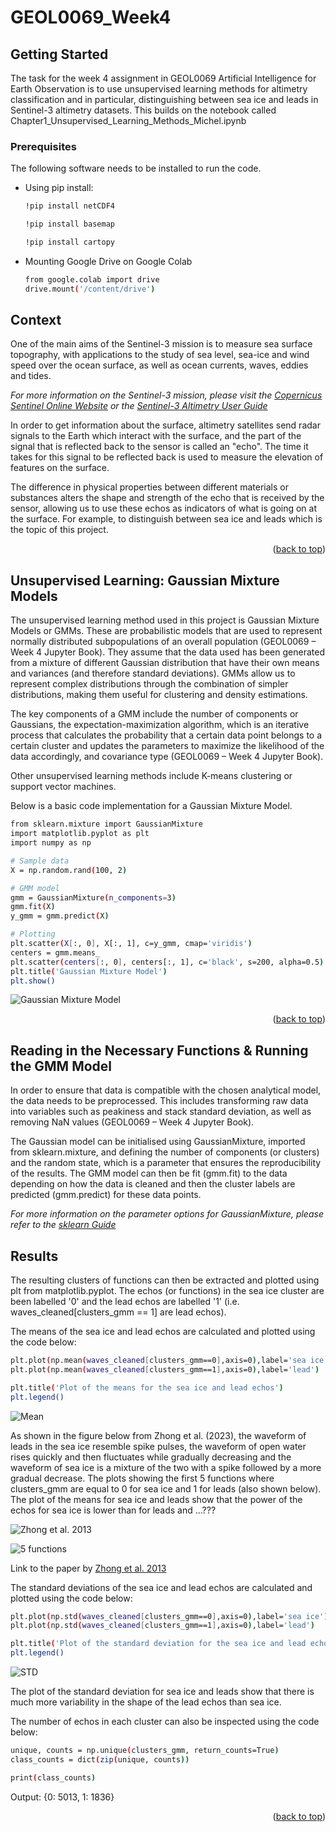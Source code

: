 # GEOL0069_Week4

<!-- GETTING STARTED -->
## Getting Started

The task for the week 4 assignment in GEOL0069 Artificial Intelligence for Earth Observation is to use unsupervised learning methods for altimetry classification and in particular, distinguishing between sea ice and leads in Sentinel-3 altimetry datasets. This builds on the notebook called Chapter1_Unsupervised_Learning_Methods_Michel.ipynb

### Prerequisites

The following software needs to be installed to run the code.
* Using pip install:
  ```sh
  !pip install netCDF4
  ```
  ```sh
  !pip install basemap
  ```
  ```sh
  !pip install cartopy
  ```
* Mounting Google Drive on Google Colab
  ```sh
  from google.colab import drive
  drive.mount('/content/drive')
  ```

  <!-- CONTEXT -->
## Context

One of the main aims of the Sentinel-3 mission is to measure sea surface topography, with applications to the study of sea level, sea-ice and wind speed over the ocean surface, as well as ocean currents, waves, eddies and tides.

_For more information on the Sentinel-3 mission, please visit the [Copernicus Sentinel Online Website](https://sentinels.copernicus.eu/web/sentinel/missions/sentinel-3)_
_or the [Sentinel-3 Altimetry User Guide](https://sentinel.esa.int/web/sentinel/user-guides/sentinel-3-altimetry)_

In order to get information about the surface, altimetry satellites send radar signals to the Earth which interact with the surface, and the part of the signal that is reflected back to the sensor is called an "echo". The time it takes for this signal to be reflected back is used to measure the elevation of features on the surface.

The difference in physical properties between different materials or substances alters the shape and strength of the echo that is received by the sensor, allowing us to use these echos as indicators of what is going on at the surface. For example, to distinguish between sea ice and leads which is the topic of this project. 

<p align="right">(<a href="#readme-top">back to top</a>)</p>

  <!-- MODELS -->
## Unsupervised Learning: Gaussian Mixture Models

The unsupervised learning method used in this project is Gaussian Mixture Models or GMMs. These are probabilistic models that are used to represent normally distributed subpopulations of an overall population (GEOL0069 – Week 4 Jupyter Book). They assume that the data used has been generated from a mixture of different Gaussian distribution that have their own means and variances (and therefore standard deviations). GMMs allow us to represent complex distributions through the combination of simpler distributions, making them useful for clustering and density estimations.

The key components of a GMM include the number of components or Gaussians, the expectation-maximization algorithm, which is an iterative process that calculates the probability that a certain data point belongs to a certain cluster and updates the parameters to maximize the likelihood of the data accordingly, and covariance type (GEOL0069 – Week 4 Jupyter Book).

Other unsupervised learning methods include K-means clustering or support vector machines.

Below is a basic code implementation for a Gaussian Mixture Model.

```sh
from sklearn.mixture import GaussianMixture
import matplotlib.pyplot as plt
import numpy as np

# Sample data
X = np.random.rand(100, 2)

# GMM model
gmm = GaussianMixture(n_components=3)
gmm.fit(X)
y_gmm = gmm.predict(X)

# Plotting
plt.scatter(X[:, 0], X[:, 1], c=y_gmm, cmap='viridis')
centers = gmm.means_
plt.scatter(centers[:, 0], centers[:, 1], c='black', s=200, alpha=0.5)
plt.title('Gaussian Mixture Model')
plt.show()
  ```

![Gaussian Mixture Model](GMM.png)

<p align="right">(<a href="#readme-top">back to top</a>)</p>

  <!-- FUNCTIONS -->

## Reading in the Necessary Functions & Running the GMM Model

In order to ensure that data is compatible with the chosen analytical model, the data needs to be preprocessed. This includes transforming raw data into variables such as peakiness and stack standard deviation, as well as removing NaN values (GEOL0069 – Week 4 Jupyter Book).

The Gaussian model can be initialised using GaussianMixture, imported from sklearn.mixture, and defining the number of components (or clusters) and the random state, which is a parameter that ensures the reproducibility of the results. The GMM model can then be fit (gmm.fit) to the data depending on how the data is cleaned and then the cluster labels are predicted (gmm.predict) for these data points.

_For more information on the parameter options for GaussianMixture, please refer to the [sklearn Guide](https://scikit-learn.org/stable/modules/generated/sklearn.mixture.GaussianMixture.html)_

  <!-- RESULTS -->

## Results

The resulting clusters of functions can then be extracted and plotted using plt from matplotlib.pyplot. The echos (or functions) in the sea ice cluster are been labelled '0' and the lead echos are labelled '1' (i.e. waves_cleaned[clusters_gmm == 1] are lead echos).

The means of the sea ice and lead echos are calculated and plotted using the code below:

```sh
plt.plot(np.mean(waves_cleaned[clusters_gmm==0],axis=0),label='sea ice')
plt.plot(np.mean(waves_cleaned[clusters_gmm==1],axis=0),label='lead')

plt.title('Plot of the means for the sea ice and lead echos')
plt.legend()
  ```

![Mean](mean.png)

As shown in the figure below from Zhong et al. (2023), the waveform of leads in the sea ice resemble spike pulses, the waveform of open water rises quickly and then fluctuates while gradually decreasing and the waveform of sea ice is a mixture of the two with a spike followed by a more gradual decrease. The plots showing the first 5 functions where clusters_gmm are equal to 0 for sea ice and 1 for leads (also shown below). The plot of the means for sea ice and leads show that the power of the echos for sea ice is lower than for leads and ...???

![Zhong et al. 2013](Zhong2013.png)

![5 functions](5functions.png)

Link to the paper by [Zhong et al. 2013](https://www.mdpi.com/2072-4292/15/2/516)

The standard deviations of the sea ice and lead echos are calculated and plotted using the code below:

```sh
plt.plot(np.std(waves_cleaned[clusters_gmm==0],axis=0),label='sea ice')
plt.plot(np.std(waves_cleaned[clusters_gmm==1],axis=0),label='lead')

plt.title('Plot of the standard deviation for the sea ice and lead echos')
plt.legend()
  ```

![STD](std.png)

The plot of the standard deviation for sea ice and leads show that there is much more variability in the shape of the lead echos than sea ice.

The number of echos in each cluster can also be inspected using the code below:

```sh
unique, counts = np.unique(clusters_gmm, return_counts=True)
class_counts = dict(zip(unique, counts))

print(class_counts)
  ```

Output:
{0: 5013, 1: 1836}

<p align="right">(<a href="#readme-top">back to top</a>)</p>


